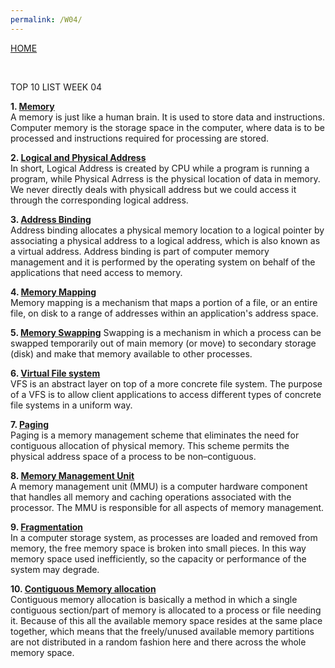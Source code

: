 ```yaml
---
permalink: /W04/
---
```

[HOME](../)

<br>

TOP 10 LIST WEEK 04

**1. [Memory](https://www.tutorialspoint.com/computer_fundamentals/computer_memory.htm)**
<br>
A memory is just like a human brain. It is used to store data and instructions. Computer memory is the storage space in the computer, where data is to be processed and instructions required for processing are stored.

**2. [Logical and Physical Address](https://www.geeksforgeeks.org/logical-and-physical-address-in-operating-system/)**
<br>
In short, Logical Address is created by CPU while a program is running a program, while Physical Adrress is the physical location of data in memory. We never directly deals with physicall address but we could access it through the corresponding logical address.

**3. [Address Binding](https://www.techwalla.com/articles/what-is-address-binding)**
<br>
Address binding allocates a physical memory location to a logical pointer by associating a physical address to a logical address, which is also known as a virtual address. Address binding is part of computer memory management and it is performed by the operating system on behalf of the applications that need access to memory.

**4. [Memory Mapping](https://www.mathworks.com/help/matlab/import_export/overview-of-memory-mapping.html)**
<br>
Memory mapping is a mechanism that maps a portion of a file, or an entire file, on disk to a range of addresses within an application's address space.

**5. [Memory Swapping](https://www.tutorialspoint.com/operating_system/os_memory_management.htm)**
Swapping is a mechanism in which a process can be swapped temporarily out of main memory (or move) to secondary storage (disk) and make that memory available to other processes.

**6. [Virtual File system](https://en.wikipedia.org/wiki/Virtual_file_system)**
<br>
VFS is an abstract layer on top of a more concrete file system. The purpose of a VFS is to allow client applications to access different types of concrete file systems in a uniform way.

**7. [Paging](https://www.geeksforgeeks.org/paging-in-operating-system/)**
<br>
Paging is a memory management scheme that eliminates the need for contiguous allocation of physical memory. This scheme permits the physical address space of a process to be non–contiguous.

**8. [Memory Management Unit](https://whatis.techtarget.com/definition/memory-management-unit-MMU)**
<br>
A memory management unit (MMU) is a computer hardware component that handles all memory and caching operations associated with the processor. The MMU is responsible for all aspects of memory management.

**9. [Fragmentation](https://www.includehelp.com/operating-systems/fragmentation.aspx)**
<br>
In a computer storage system, as processes are loaded and removed from memory, the free memory space is broken into small pieces. In this way memory space used inefficiently, so the capacity or performance of the system may degrade.

**10. [Contiguous Memory allocation](https://www.geeksforgeeks.org/difference-between-contiguous-and-noncontiguous-memory-allocation/)**
<br>
Contiguous memory allocation is basically a method in which a single contiguous section/part of memory is allocated to a process or file needing it. Because of this all the available memory space resides at the same place together, which means that the freely/unused available memory partitions are not distributed in a random fashion here and there across the whole memory space.

